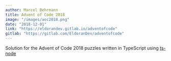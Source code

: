 ```yaml
---
author: Marcel Behrmann
title: Advent of Code 2018
image: "/images/aoc2018.png"
date: "2018-12-01"
link: "https://eldorandev.gitlab.io/adventofcode"
gitlab: "https://gitlab.com/EldoranDev/adventofcode"
---
```


Solution for the Advent of Code 2018 puzzles written in TypeScript using [ts-node](https://github.com/TypeStrong/ts-node)
